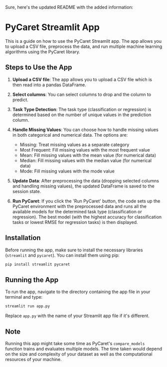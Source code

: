 Sure, here's the updated README with the added information:

# PyCaret Streamlit App

This is a guide on how to use the PyCaret Streamlit app. The app allows you to upload a CSV file, preprocess the data, and run multiple machine learning algorithms using the PyCaret library.

## Steps to Use the App

1. **Upload a CSV file**: The app allows you to upload a CSV file which is then read into a pandas DataFrame.

2. **Select columns**: You can select columns to drop and the column to predict.

3. **Task Type Detection**: The task type (classification or regression) is determined based on the number of unique values in the prediction column.

4. **Handle Missing Values**: You can choose how to handle missing values in both categorical and numerical data. The options are:
    - Missing: Treat missing values as a separate category
    - Most Frequent: Fill missing values with the most frequent value
    - Mean: Fill missing values with the mean value (for numerical data)
    - Median: Fill missing values with the median value (for numerical data)
    - Mode: Fill missing values with the mode value

5. **Update Data**: After preprocessing the data (dropping selected columns and handling missing values), the updated DataFrame is saved to the session state.

6. **Run PyCaret**: If you click the 'Run PyCaret' button, the code sets up the PyCaret environment with the preprocessed data and runs all the available models for the determined task type (classification or regression). The best model (with the highest accuracy for classification tasks or lowest RMSE for regression tasks) is then displayed.

## Installation

Before running the app, make sure to install the necessary libraries (`streamlit` and `pycaret`). You can install them using pip:

```python
pip install streamlit pycaret
```

## Running the App

To run the app, navigate to the directory containing the app file in your terminal and type:

```bash
streamlit run app.py
```

Replace `app.py` with the name of your Streamlit app file if it's different.

## Note

Running this app might take some time as PyCaret's `compare_models` function trains and evaluates multiple models. The time taken would depend on the size and complexity of your dataset as well as the computational resources of your machine.

